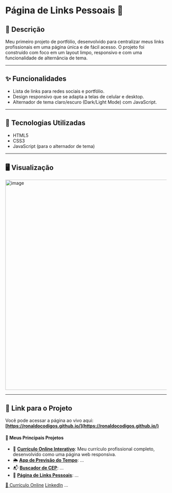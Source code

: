 # Página de Links Pessoais 🔗

## 📝 Descrição
<p>Meu primeiro projeto de portfólio, desenvolvido para centralizar meus links profissionais em uma página única e de fácil acesso. O projeto foi construído com foco em um layout limpo, responsivo e com uma funcionalidade de alternância de tema.</p>

---

## ✨ Funcionalidades
- Lista de links para redes sociais e portfólio.
- Design responsivo que se adapta a telas de celular e desktop.
- Alternador de tema claro/escuro (Dark/Light Mode) com JavaScript.

---

## 🚀 Tecnologias Utilizadas
- HTML5
- CSS3
- JavaScript (para o alternador de tema)

---

## 🖥️ Visualização

<img width="1477" height="657" alt="image" src="https://github.com/user-attachments/assets/ef9447a6-6579-4768-8a7b-c48d8e50d574" />


---

## 🔗 Link para o Projeto
Você pode acessar a página ao vivo aqui: **[https://ronaldocodigos.github.io/](https://ronaldocodigos.github.io/)**

#### 🚀 Meus Principais Projetos

- 📄 **[Currículo Online Interativo](https://ronaldocodigos.github.io/curriculo-web/)**: Meu currículo profissional completo, desenvolvido como uma página web responsiva.
- 🌦️ **[App de Previsão do Tempo](https://RonaldoCodigos.github.io/app-clima/)**: ...
- 📬 **[Buscador de CEP](https://RonaldoCodigos.github.io/buscador-cep/)**: ...
- 🔗 **[Página de Links Pessoais](https://ronaldocodigos.github.io/)**: ...

<div class="links">
    <a href="https://ronaldocodigos.github.io/curriculo-web/" target="_blank">📄 Currículo Online</a>
    <a href="https://www.linkedin.com/in/ronaldo-brazier-junior" target="_blank">LinkedIn</a>
    ...
</div>
